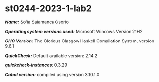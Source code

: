 # st0244-2023-1-lab2

***Name:*** Sofía Salamanca Osorio 
  
***Operating system versions used:*** Microsoft Windows Version 21H2 

***GHC Version:*** The Glorious Glasgow Haskell Compilation System, version 9.6.1

***QuickCheck:*** Default available version: 2.14.2

***quickcheck-instances:*** 0.3.29

***Cabal version:*** compiled using version 3.10.1.0
